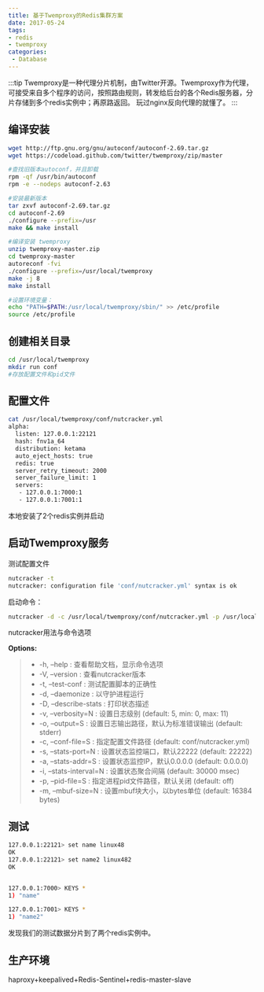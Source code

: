 ```yaml
---
title: 基于Twemproxy的Redis集群方案
date: 2017-05-24
tags:
- redis
- twemproxy
categories:
 - Database
---
```



:::tip 
Twemproxy是一种代理分片机制，由Twitter开源。Twemproxy作为代理，可接受来自多个程序的访问，按照路由规则，转发给后台的各个Redis服务器，分片存储到多个redis实例中；再原路返回。
玩过nginx反向代理的就懂了。
:::

<!-- more -->




## 编译安装

```bash
wget http://ftp.gnu.org/gnu/autoconf/autoconf-2.69.tar.gz
wget https://codeload.github.com/twitter/twemproxy/zip/master

#查找旧版本autoconf，并且卸载
rpm -qf /usr/bin/autoconf
rpm -e --nodeps autoconf-2.63

#安装最新版本
tar zxvf autoconf-2.69.tar.gz 
cd autoconf-2.69 
./configure --prefix=/usr 
make && make install

#编译安装 twemproxy
unzip twemproxy-master.zip
cd twemproxy-master
autoreconf -fvi
./configure --prefix=/usr/local/twemproxy
make -j 8
make install

#设置环境变量：
echo "PATH=$PATH:/usr/local/twemproxy/sbin/" >> /etc/profile
source /etc/profile
```

## 创建相关目录

```bash
cd /usr/local/twemproxy
mkdir run conf
#存放配置文件和pid文件
```

## 配置文件

```bash
cat /usr/local/twemproxy/conf/nutcracker.yml
alpha:
  listen: 127.0.0.1:22121
  hash: fnv1a_64
  distribution: ketama
  auto_eject_hosts: true
  redis: true
  server_retry_timeout: 2000
  server_failure_limit: 1
  servers:
   - 127.0.0.1:7000:1
   - 127.0.0.1:7001:1
```

本地安装了2个redis实例并启动

## 启动Twemproxy服务

测试配置文件

```bash
nutcracker -t
nutcracker: configuration file 'conf/nutcracker.yml' syntax is ok
```

启动命令：

```bash
nutcracker -d -c /usr/local/twemproxy/conf/nutcracker.yml -p /usr/local/twemproxy/run/redisproxy.pid -o /usr/local/twemproxy/run/redisproxy.log
```

nutcracker用法与命令选项

**Options:**

>* -h, –help                        : 查看帮助文档，显示命令选项
>* -V, –version                     : 查看nutcracker版本
>* -t, –test-conf                   : 测试配置脚本的正确性
>* -d, –daemonize                   : 以守护进程运行
>* -D, –describe-stats              : 打印状态描述
>* -v, –verbosity=N                 : 设置日志级别 (default: 5, min: 0, max: 11)
>* -o, –output=S                    : 设置日志输出路径，默认为标准错误输出 (default: stderr)
>* -c, –conf-file=S                 : 指定配置文件路径 (default: conf/nutcracker.yml)
>* -s, –stats-port=N                : 设置状态监控端口，默认22222 (default: 22222)
>* -a, –stats-addr=S                : 设置状态监控IP，默认0.0.0.0 (default: 0.0.0.0)
>* -i, –stats-interval=N            : 设置状态聚合间隔 (default: 30000 msec)
>* -p, –pid-file=S                  : 指定进程pid文件路径，默认关闭 (default: off)
>* -m, –mbuf-size=N                 : 设置mbuf块大小，以bytes单位 (default: 16384 bytes)


## 测试

```bash
127.0.0.1:22121> set name linux48
OK
127.0.0.1:22121> set name2 linux482
OK


127.0.0.1:7000> KEYS *
1) "name"

127.0.0.1:7001> KEYS *
1) "name2"
```

发现我们的测试数据分片到了两个redis实例中。

## 生产环境

haproxy+keepalived+Redis-Sentinel+redis-master-slave
